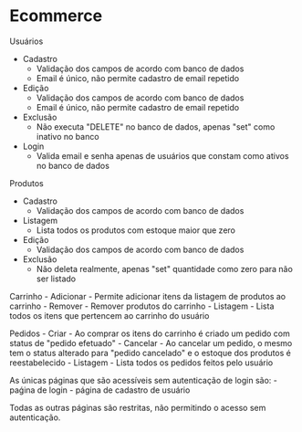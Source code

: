 # Ecommerce

Usuários
  - Cadastro
      - Validação dos campos de acordo com banco de dados
      - Email é único, não permite cadastro de email repetido
  - Edição
      - Validação dos campos de acordo com banco de dados
      - Email é único, não permite cadastro de email repetido
  - Exclusão
      - Não executa "DELETE" no banco de dados, apenas "set" como inativo no banco
  - Login
      - Valida email e senha apenas de usuários que constam como ativos no banco de dados

Produtos
  - Cadastro
      - Validação dos campos de acordo com banco de dados
  - Listagem
      - Lista todos os produtos com estoque maior que zero
  - Edição
      - Validação dos campos de acordo com banco de dados
  - Exclusão
      - Não deleta realmente, apenas "set" quantidade como zero para não ser listado
   
  Carrinho
    - Adicionar
        - Permite adicionar itens da listagem de produtos ao carrinho
    - Remover
        - Remover produtos do carrinho
    - Listagem
        - Lista todos os itens que pertencem ao carrinho do usuário

  Pedidos
    - Criar
        - Ao comprar os itens do carrinho é criado um pedido com status de "pedido efetuado"
    - Cancelar
        - Ao cancelar um pedido, o mesmo tem o status alterado para "pedido cancelado" e o estoque dos produtos é reestabelecido
    - Listagem
        - Lista todos os pedidos feitos pelo usuário

  As únicas páginas que são acessíveis sem autenticação de login são:
    - paǵina de login
    - página de cadastro de usuário

  Todas as outras páginas são restritas, não permitindo o acesso sem autenticação.
  
